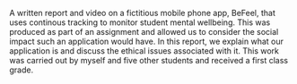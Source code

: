 A written report and video on a fictitious mobile phone app, BeFeel, that uses continous tracking to monitor student mental wellbeing. This was produced as part of an assignment and allowed us to consider the social impact such an application would have. In this report, we explain what our application is and discuss the ethical issues associated with it. This work was carried out by myself and five other students and received a first class grade.
